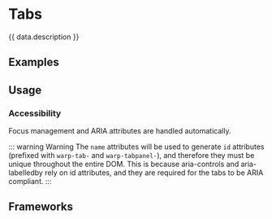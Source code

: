 <script setup>
  import Vue from './vue.md';
  import React from './react.md';
  import data from './data.json';
  import iOS from './ios.md';
  import Android from './android.md';
  import { mapFrameworkStatuses } from '../utils.js';
</script>

# Tabs
{{ data.description }}

<components-status v-bind="mapFrameworkStatuses(data.frameworks)" />

## Examples
<ThemeSwitcher />
<tabs-example />

## Usage

<component-design-guidelines name="Warp - Components / Tabs" link="https://www.figma.com/file/nkiRpuVu6XRfvY96BA80H8/Components-overview?type=design&node-id=377-23908&mode=designA" />

### Accessibility
Focus management and ARIA attributes are handled automatically.

::: warning Warning
The `name` attributes will be used to generate `id` attributes (prefixed with `warp-tab-` and `warp-tabpanel-`), and therefore they must be unique throughout the entire DOM.
This is because aria-controls and aria-labelledby rely on id attributes, and they are required for the tabs to be ARIA compliant.
:::

<component-questions />

## Frameworks

<tabs-content>
  <template #react>
    <react />
  </template>
  <template #vue>
    <vue />
  </template>
      <template #iOS>
    <iOS />
  </template>
      <template #android>
    <android />
  </template>
</tabs-content>
